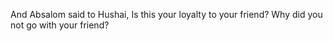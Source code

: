 And Absalom said to Hushai, Is this your loyalty to your friend? Why did you not go with your friend?
